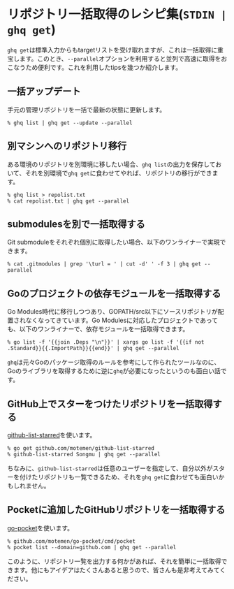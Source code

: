 # リポジトリ一括取得のレシピ集(`STDIN | ghq get`)

`ghq get`は標準入力からもtargetリストを受け取れますが、これは一括取得に重宝します。このとき、`--parallel`オプションを利用すると並列で高速に取得をおこなうため便利です。これを利用したtipsを幾つか紹介します。

## 一括アップデート

手元の管理リポジトリを一括で最新の状態に更新します。

```console
% ghq list | ghq get --update --parallel
```

## 別マシンへのリポジトリ移行

ある環境のリポジトリを別環境に移したい場合、`ghq list`の出力を保存しておいて、それを別環境で`ghq get`に食わせてやれば、リポジトリの移行ができます。

```console
% ghq list > repolist.txt
% cat repolist.txt | ghq get --parallel
```

## submodulesを別で一括取得する

Git submoduleをそれぞれ個別に取得したい場合、以下のワンライナーで実現できます。

```console
% cat .gitmodules | grep '\turl = ' | cut -d' ' -f 3 | ghq get --parallel
```

## Goのプロジェクトの依存モジュールを一括取得する

Go Modules時代に移行しつつあり、GOPATH/src以下にソースリポジトリが配置されなくなってきています。Go Modulesに対応したプロジェクトであっても、以下のワンライナーで、依存モジュールを一括取得できます。

```console
% go list -f '{{join .Deps "\n"}}' | xargs go list -f '{{if not .Standard}}{{.ImportPath}}{{end}}' | ghq get --parallel
```

`ghq`は元々Goのパッケージ取得のルールを参考にして作られたツールなのに、Goのライブラリを取得するために逆に`ghq`が必要になったというのも面白い話です。

## GitHub上でスターをつけたリポジトリを一括取得する

[github-list-starred](https://github.com/motemen/github-list-starred)を使います。

```console
% go get github.com/motemen/github-list-starred
% github-list-starred Songmu | ghq get --parallel
```

ちなみに、`github-list-starred`は任意のユーザーを指定して、自分以外がスターを付けたリポジトリも一覧できるため、それを`ghq get`に食わせても面白いかもしれません。

## Pocketに追加したGitHubリポジトリを一括取得する

[go-pocket](https://github.com/motemen/go-pocket)を使います。

```console
% github.com/motemen/go-pocket/cmd/pocket
% pocket list --domain=github.com | ghq get --parallel
```

このように、リポジトリ一覧を出力する何かがあれば、それを簡単に一括取得できます。他にもアイデアはたくさんあると思うので、皆さんも是非考えてみてください。
